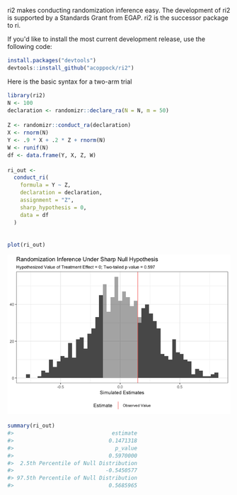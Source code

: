 
<!-- README.md is generated from README.Rmd. Please edit that file -->
ri2 makes conducting randomization inference easy. The development of ri2 is supported by a Standards Grant from EGAP. ri2 is the successor package to ri.

If you'd like to install the most current development release, use the following code:

``` r
install.packages("devtools")
devtools::install_github("acoppock/ri2")
```

Here is the basic syntax for a two-arm trial

``` r
library(ri2)
N <- 100
declaration <- randomizr::declare_ra(N = N, m = 50)

Z <- randomizr::conduct_ra(declaration)
X <- rnorm(N)
Y <- .9 * X + .2 * Z + rnorm(N)
W <- runif(N)
df <- data.frame(Y, X, Z, W)

ri_out <-
  conduct_ri(
    formula = Y ~ Z,
    declaration = declaration,
    assignment = "Z",
    sharp_hypothesis = 0,
    data = df
  )


plot(ri_out)
```

![](README-unnamed-chunk-3-1.png)

``` r
summary(ri_out)
#>                               estimate 
#>                              0.1471318 
#>                                p_value 
#>                              0.5970000 
#>  2.5th Percentile of Null Distribution 
#>                             -0.5450577 
#> 97.5th Percentile of Null Distribution 
#>                              0.5685965
```

